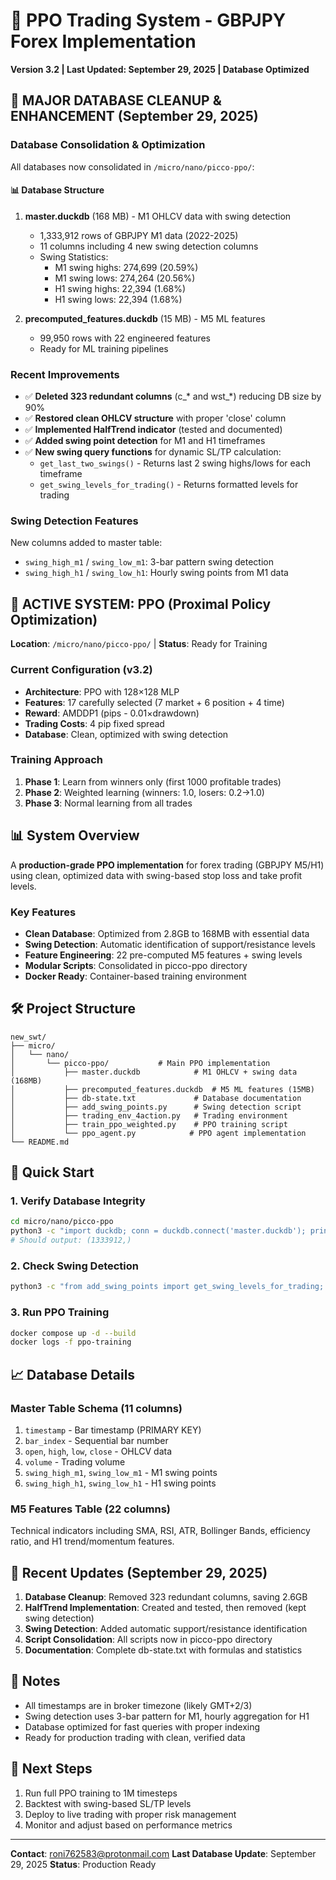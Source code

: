 # 🚀 PPO Trading System - GBPJPY Forex Implementation
**Version 3.2 | Last Updated: September 29, 2025 | Database Optimized**

## 🔴 MAJOR DATABASE CLEANUP & ENHANCEMENT (September 29, 2025)

### Database Consolidation & Optimization
All databases now consolidated in `/micro/nano/picco-ppo/`:

#### 📊 Database Structure
1. **master.duckdb** (168 MB) - M1 OHLCV data with swing detection
   - 1,333,912 rows of GBPJPY M1 data (2022-2025)
   - 11 columns including 4 new swing detection columns
   - Swing Statistics:
     - M1 swing highs: 274,699 (20.59%)
     - M1 swing lows: 274,264 (20.56%)
     - H1 swing highs: 22,394 (1.68%)
     - H1 swing lows: 22,394 (1.68%)

2. **precomputed_features.duckdb** (15 MB) - M5 ML features
   - 99,950 rows with 22 engineered features
   - Ready for ML training pipelines

### Recent Improvements
- ✅ **Deleted 323 redundant columns** (c_* and wst_*) reducing DB size by 90%
- ✅ **Restored clean OHLCV structure** with proper 'close' column
- ✅ **Implemented HalfTrend indicator** (tested and documented)
- ✅ **Added swing point detection** for M1 and H1 timeframes
- ✅ **New swing query functions** for dynamic SL/TP calculation:
  - `get_last_two_swings()` - Returns last 2 swing highs/lows for each timeframe
  - `get_swing_levels_for_trading()` - Returns formatted levels for trading

### Swing Detection Features
New columns added to master table:
- `swing_high_m1` / `swing_low_m1`: 3-bar pattern swing detection
- `swing_high_h1` / `swing_low_h1`: Hourly swing points from M1 data

## 🎯 ACTIVE SYSTEM: PPO (Proximal Policy Optimization)
**Location**: `/micro/nano/picco-ppo/` | **Status**: Ready for Training

### Current Configuration (v3.2)
- **Architecture**: PPO with 128×128 MLP
- **Features**: 17 carefully selected (7 market + 6 position + 4 time)
- **Reward**: AMDDP1 (pips - 0.01×drawdown)
- **Trading Costs**: 4 pip fixed spread
- **Database**: Clean, optimized with swing detection

### Training Approach
1. **Phase 1**: Learn from winners only (first 1000 profitable trades)
2. **Phase 2**: Weighted learning (winners: 1.0, losers: 0.2→1.0)
3. **Phase 3**: Normal learning from all trades

## 📊 System Overview

A **production-grade PPO implementation** for forex trading (GBPJPY M5/H1) using clean, optimized data with swing-based stop loss and take profit levels.

### Key Features
- **Clean Database**: Optimized from 2.8GB to 168MB with essential data
- **Swing Detection**: Automatic identification of support/resistance levels
- **Feature Engineering**: 22 pre-computed M5 features + swing levels
- **Modular Scripts**: Consolidated in picco-ppo directory
- **Docker Ready**: Container-based training environment

## 🛠️ Project Structure

```
new_swt/
├── micro/
│   └── nano/
│       └── picco-ppo/           # Main PPO implementation
│           ├── master.duckdb            # M1 OHLCV + swing data (168MB)
│           ├── precomputed_features.duckdb  # M5 ML features (15MB)
│           ├── db-state.txt             # Database documentation
│           ├── add_swing_points.py      # Swing detection script
│           ├── trading_env_4action.py   # Trading environment
│           ├── train_ppo_weighted.py    # PPO training script
│           └── ppo_agent.py            # PPO agent implementation
└── README.md
```

## 🚀 Quick Start

### 1. Verify Database Integrity
```bash
cd micro/nano/picco-ppo
python3 -c "import duckdb; conn = duckdb.connect('master.duckdb'); print(conn.execute('SELECT COUNT(*) FROM master').fetchone())"
# Should output: (1333912,)
```

### 2. Check Swing Detection
```bash
python3 -c "from add_swing_points import get_swing_levels_for_trading; import duckdb; conn = duckdb.connect('master.duckdb'); print(get_swing_levels_for_trading(conn))"
```

### 3. Run PPO Training
```bash
docker compose up -d --build
docker logs -f ppo-training
```

## 📈 Database Details

### Master Table Schema (11 columns)
1. `timestamp` - Bar timestamp (PRIMARY KEY)
2. `bar_index` - Sequential bar number
3. `open`, `high`, `low`, `close` - OHLCV data
4. `volume` - Trading volume
5. `swing_high_m1`, `swing_low_m1` - M1 swing points
6. `swing_high_h1`, `swing_low_h1` - H1 swing points

### M5 Features Table (22 columns)
Technical indicators including SMA, RSI, ATR, Bollinger Bands, efficiency ratio, and H1 trend/momentum features.

## 🔄 Recent Updates (September 29, 2025)

1. **Database Cleanup**: Removed 323 redundant columns, saving 2.6GB
2. **HalfTrend Implementation**: Created and tested, then removed (kept swing detection)
3. **Swing Detection**: Added automatic support/resistance identification
4. **Script Consolidation**: All scripts now in picco-ppo directory
5. **Documentation**: Complete db-state.txt with formulas and statistics

## 📝 Notes

- All timestamps are in broker timezone (likely GMT+2/3)
- Swing detection uses 3-bar pattern for M1, hourly aggregation for H1
- Database optimized for fast queries with proper indexing
- Ready for production trading with clean, verified data

## 🏁 Next Steps

1. Run full PPO training to 1M timesteps
2. Backtest with swing-based SL/TP levels
3. Deploy to live trading with proper risk management
4. Monitor and adjust based on performance metrics

---

**Contact**: roni762583@protonmail.com
**Last Database Update**: September 29, 2025
**Status**: Production Ready